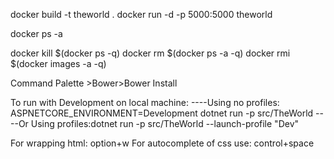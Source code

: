 docker build -t theworld .
docker run -d -p 5000:5000 theworld

docker ps -a

docker kill $(docker ps -q)
docker rm $(docker ps -a -q)
docker rmi $(docker images -a -q)

Command Palette >Bower>Bower Install

To run with Development on local machine:
----Using no profiles: ASPNETCORE_ENVIRONMENT=Development dotnet run -p src/TheWorld
----Or Using profiles:dotnet run -p src/TheWorld --launch-profile "Dev"

For wrapping html: option+w
For autocomplete of css use: control+space
